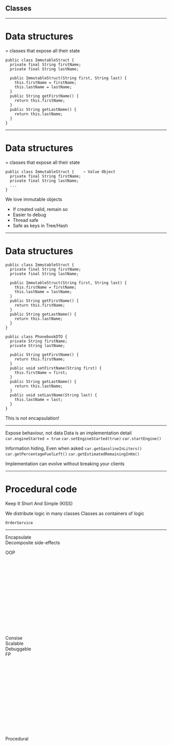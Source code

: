 ## Classes

----
# Data structures

= classes that expose all their state

```
public class ImmutableStruct {
  private final String firstName;
  private final String lastName;
  
  public ImmutableStruct(String first, String last) {
    this.firstName = firstName;
    this.lastName = lastName;
  }
  public String getFirstName() {
    return this.firstName;
  }
  public String getLastName() {
    return this.lastName;
  }
}
```

----
# Data structures

= classes that expose all their state

```
public class ImmutableStruct {    ~ Value Object
  private final String firstName;
  private final String lastName;
  ...  
}
```


We love immutable objects
- If created valid, remain so
- Easier to debug
- Thread safe
- Safe as keys in Tree/Hash


----
# Data structures

<div class="left">

```
public class ImmutableStruct {
  private final String firstName;
  private final String lastName;
  
  public ImmutableStruct(String first, String last) {
    this.firstName = firstName;
    this.lastName = lastName;
  }
  public String getFirstName() {
    return this.firstName;
  }
  public String getLastName() {
    return this.lastName;
  }
}
```
</div>

<div class="right fragment">

```
public class PhonebookDTO {
  private String firstName;
  private String lastName;
  
  public String getFirstName() {
    return this.firstName;
  }
  public void setFirstName(String first) {
    this.firstName = first;
  }
  public String getLastName() {
    return this.lastName;
  }
  public void setLastName(String last) {
    this.lastName = last;
  }
}
```
</div>

<div class="fragment">

This is not encapsulation!
</div>

----
Expose behaviour, not data
Data is an implementation detail
`car.engineStarted = true`
`car.setEngineStarted(true)`
`car.startEngine()`

Information hiding, Even when asked
`car.getGasolineInLiters()`
`car.getPercentageFuelLeft()`
`car.getEstimatedRemainingInKm()`

Implementation can evolve without breaking your clients

----
# Procedural code
Keep It Short And Simple (KISS)

We distribute logic in many classes
Classes as containers of logic

```
OrderService
```

----
<div class="left"  style="height: 300px">

Encapsulate  
Decomposite side-effects

OOP <i class="fas fa-island-tropical fa-3x"></i>
</div>

<div class="right" style="height: 300px">

Consise  
Scalable  
Debuggable  
FP  <i class="fas fa-mountains fa-3x"></i>
</div>

<i class="fas fa-water"></i> <i class="fas fa-water"></i> <i class="fas fa-water"></i> <i class="fas fa-water"></i> <i class="fas fa-water"></i> <i class="fas fa-water"></i> <i class="fas fa-water"></i> <i class="fas fa-water"></i>

Procedural

